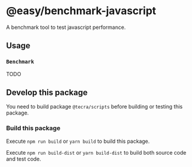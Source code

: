 # @easy/benchmark-javascript

A benchmark tool to test javascript performance.

## Usage
### `Benchmark`

TODO

## Develop this package

You need to build package `@tecra/scripts` before building or testing this package.

### Build this package

Execute `npm run build` or `yarn build` to build this package.

Execute `npm run build-dist` or `yarn build-dist` to build both source code and test code.
